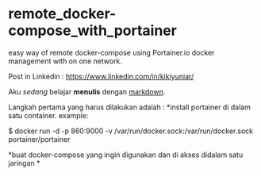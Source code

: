 # remote_docker-compose_with_portainer
easy way of remote docker-compose using Portainer.io docker management with on one network.

Post in Linkedin : https://www.linkedin.com/in/kikiyuniar/

Aku *sedang* belajar **menulis** dengan [markdown](https://en.wikipedia.org/wiki/Markdown).

Langkah pertama yang harus dilakukan adalah :
*install portainer di dalam satu container.
example:


$ docker run -d -p 860:9000 -v /var/run/docker.sock:/var/run/docker.sock portainer/portainer


*buat docker-compose yang ingin digunakan dan di akses didalam satu jaringan
*
